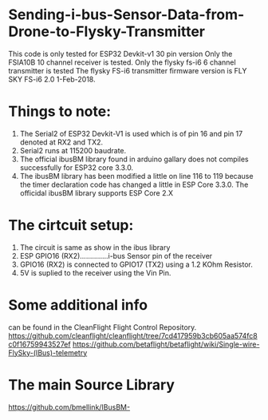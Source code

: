 # Sending-i-bus-Sensor-Data-from-Drone-to-Flysky-Transmitter
This code is only tested for ESP32 Devkit-v1 30 pin version
Only the FSIA10B 10 channel receiver is tested.
Only the flysky fs-i6 6 channel transmitter is tested 
The flysky FS-i6 transmitter firmware version is FLY SKY FS-i6 2.0 1-Feb-2018.
# Things to note:
1. The Serial2 of ESP32 Devkit-V1 is used which is of pin 16 and pin 17 denoted at RX2 and TX2.
2. Serial2 runs at 115200 baudrate.
3. The official ibusBM library found in arduino gallary does not compiles successfully for ESP32 core  3.3.0.
4. The ibusBM library has been modified a little on line 116 to 119 because the timer declaration code has changed a little in ESP Core 3.3.0. The officidal ibusBM library supports ESP Core 2.X


# The cirtcuit setup:
1. The circuit is same as show in the ibus library
2. ESP GPIO16 (RX2)..............i-bus Sensor pin of the receiver
3. GPIO16 (RX2) is connected to GPIO17 (TX2) using a 1.2 KOhm Resistor.
4. 5V is suplied to the receiver using the Vin Pin.


# Some additional info 
can be found in the CleanFlight Flight Control Repository.
https://github.com/cleanflight/cleanflight/tree/7cd417959b3cb605aa574fc8c0f16759943527ef
https://github.com/betaflight/betaflight/wiki/Single-wire-FlySky-(IBus)-telemetry

# The main Source Library
https://github.com/bmellink/IBusBM-
